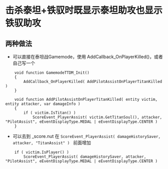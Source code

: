 # 击杀泰坦+铁驭时既显示泰坦助攻也显示铁驭助攻
## 两种做法
- 可以直接在泰坦战Gamemode，使用 AddCallback_OnPlayerKilled()，或者自己写一个
```
	void function GamemodeTTDM_Init()
	{
		AddCallback_OnPlayerKilled( AddPilotAssistOnPlayerTitanKilled )
	}

	void function AddPilotAssistOnPlayerTitanKilled( entity victim, entity attacker, var damageInfo )
	{
		if ( victim.IsTitan() )
			ScoreEvent_PlayerAssist( victim.GetTitanSoul(), attacker, "PilotAssist", eEventDisplayType.MEDAL | eEventDisplayType.CENTER )
	}
```	
- 可以去到 _score.nut 在 ```ScoreEvent_PlayerAssist( damageHistorySaver, attacker, "TitanAssist" ) ``` 前面增加	

``` 
	if ( victim.IsPlayer() )
		ScoreEvent_PlayerAssist( damageHistorySaver, attacker, "PilotAssist", eEventDisplayType.MEDAL | eEventDisplayType.CENTER ) 
```